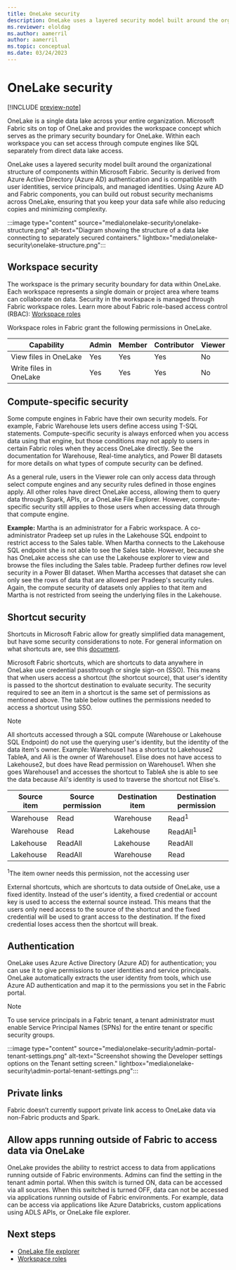 ```yaml
---
title: OneLake security
description: OneLake uses a layered security model built around the organizational structure of components within Microsoft Fabric. Learn more about OneLake security.
ms.reviewer: eloldag
ms.author: aamerril
author: aamerril
ms.topic: conceptual
ms.date: 03/24/2023
---
```


# OneLake security

[!INCLUDE [preview-note](../includes/preview-note.md)]

OneLake is a single data lake across your entire organization. Microsoft Fabric sits on top of OneLake and provides the workspace concept which serves as the primary security boundary for OneLake. Within each workspace you can set access through compute engines like SQL separately from direct data lake access.

OneLake uses a layered security model built around the organizational structure of components within Microsoft Fabric. Security is derived from Azure Active Directory (Azure AD) authentication and is compatible with user identities, service principals, and managed identities. Using Azure AD and Fabric components, you can build out robust security mechanisms across OneLake, ensuring that you keep your data safe while also reducing copies and minimizing complexity.

:::image type="content" source="media\onelake-security\onelake-structure.png" alt-text="Diagram showing the structure of a data lake connecting to separately secured containers." lightbox="media\onelake-security\onelake-structure.png":::

## Workspace security

The workspace is the primary security boundary for data within OneLake. Each workspace represents a single domain or project area where teams can collaborate on data. Security in the workspace is managed through Fabric workspace roles. Learn more about Fabric role-based access control (RBAC): [Workspace roles](..\get-started\workspace-roles.md)  
  
Workspace roles in Fabric grant the following permissions in OneLake.

| **Capability** | **Admin** | **Member** | **Contributor** | **Viewer** |
|---|---|---|---|---|
| View files in OneLake | Yes | Yes | Yes | No |
| Write files in OneLake | Yes | Yes | Yes | No |

## Compute-specific security

Some compute engines in Fabric have their own security models. For example, Fabric Warehouse lets users define access using T-SQL statements. Compute-specific security is always enforced when you access data using that engine, but those conditions may not apply to users in certain Fabric roles when they access OneLake directly. See the documentation for Warehouse, Real-time analytics, and Power BI datasets for more details on what types of compute security can be defined. 

As a general rule, users in the Viewer role can only access data through select compute engines and any security rules defined in those engines apply.  All other roles have direct OneLake access, allowing them to query data through Spark, APIs, or a OneLake File Explorer. However, compute-specific security still applies to those users when accessing data through that compute engine.

**Example:** Martha is an administrator for a Fabric workspace. A co-administrator Pradeep set up rules in the Lakehouse SQL endpoint to restrict access to the Sales table. When Martha connects to the Lakehouse SQL endpoint she is not able to see the Sales table. However, because she has OneLake access she can use the Lakehouse explorer to view and browse the files including the Sales table. Pradeep further defines row level security in a Power BI dataset. When Martha accesses that dataset she can only see the rows of data that are allowed per Pradeep's security rules. Again, the compute security of datasets only applies to that item and Martha is not restricted from seeing the underlying files in the Lakehouse.

## Shortcut security

Shortcuts in Microsoft Fabric allow for greatly simplified data management, but have some security considerations to note. For general information on what shortcuts are, see this [document](onelake-shortcuts.md).

Microsoft Fabric shortcuts, which are shortcuts to data anywhere in OneLake use credential passthrough or single sign-on (SSO). This means that when users access a shortcut (the shortcut source), that user's identity is passed to the shortcut destination to evaluate security. The security required to see an item in a shortcut is the same set of permissions as mentioned above. The table below outlines the permissions needed to access a shortcut using SSO.

> [!NOTE] 
> All shortcuts accessed through a SQL compute (Warehouse or Lakehouse SQL Endpoint) do not use the querying user's identity, but the identity of the data item's owner. Example: Warehouse1 has a shortcut to Lakehouse2 TableA, and Ali is the owner of Warehouse1. Elise does not have access to Lakehouse2, but does have Read permission on Warehouse1. When she goes Warehouse1 and accesses the shortcut to TableA she is able to see the data because Ali's identity is used to traverse the shortcut not Elise's. 

| **Source item** | **Source permission** | **Destination item** | **Destination permission** |
|---|---|---|---|
| Warehouse | Read | Warehouse | Read<sup>1</sup> |  
| Warehouse | Read | Lakehouse | ReadAll<sup>1</sup> |
| Lakehouse | ReadAll | Lakehouse | ReadAll |
| Lakehouse | ReadAll | Warehouse | Read |  

<sup>1</sup>The item owner needs this permission, not the accessing user

External shortcuts, which are shortcuts to data outside of OneLake, use a fixed identity. Instead of the user's identity, a fixed credential or account key is used to access the external source instead. This means that the users only need access to the source of the shortcut and the fixed credential will be used to grant access to the destination. If the fixed credential loses access then the shortcut will break.

## Authentication

OneLake uses Azure Active Directory (Azure AD) for authentication; you can use it to give permissions to user identities and service principals. OneLake automatically extracts the user identity from tools, which use Azure AD authentication and map it to the permissions you set in the Fabric portal.

> [!NOTE]
> To use service principals in a Fabric tenant, a tenant administrator must enable Service Principal Names (SPNs) for the entire tenant or specific security groups.

:::image type="content" source="media\onelake-security\admin-portal-tenant-settings.png" alt-text="Screenshot showing the Developer settings options on the Tenant setting screen." lightbox="media\onelake-security\admin-portal-tenant-settings.png":::

## Private links

Fabric doesn’t currently support private link access to OneLake data via non-Fabric products and Spark.

## Allow apps running outside of Fabric to access data via OneLake

OneLake provides the ability to restrict access to data from applications running outside of Fabric environments. Admins can find the setting in the tenant admin portal.
When this switch is turned ON, data can be accessed via all sources. When this switched is turned OFF, data can not be accessed via applications running outside of Fabric environments. For example, data can be access via applications like Azure Databricks, custom applications using ADLS APIs, or OneLake file explorer.

## Next steps

- [OneLake file explorer](onelake-file-explorer.md)
- [Workspace roles](..\get-started\workspace-roles.md)  
